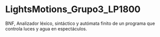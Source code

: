 # LightsMotions_Grupo3_LP1800
BNF, Analizador léxico, sintáctico y autómata finito de un programa que controla luces y agua en espectáculos.
